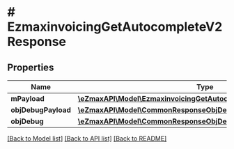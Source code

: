 # # EzmaxinvoicingGetAutocompleteV2Response

## Properties

Name | Type | Description | Notes
------------ | ------------- | ------------- | -------------
**mPayload** | [**\eZmaxAPI\Model\EzmaxinvoicingGetAutocompleteV2ResponseMPayload**](EzmaxinvoicingGetAutocompleteV2ResponseMPayload.md) |  |
**objDebugPayload** | [**\eZmaxAPI\Model\CommonResponseObjDebugPayload**](CommonResponseObjDebugPayload.md) |  | [optional]
**objDebug** | [**\eZmaxAPI\Model\CommonResponseObjDebug**](CommonResponseObjDebug.md) |  | [optional]

[[Back to Model list]](../../README.md#models) [[Back to API list]](../../README.md#endpoints) [[Back to README]](../../README.md)
